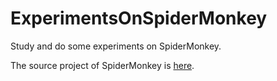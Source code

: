 # ExperimentsOnSpiderMonkey

Study and do some experiments on SpiderMonkey.

The source project of SpiderMonkey is [here](https://developer.mozilla.org/en-US/docs/Mozilla/Projects/SpiderMonkey).
